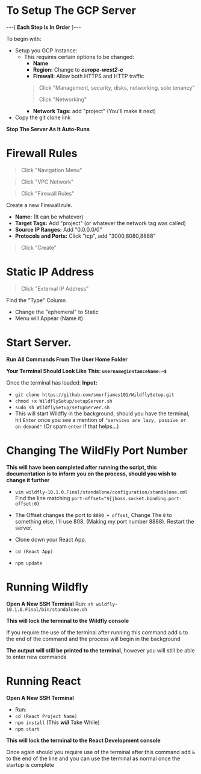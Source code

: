 # To Setup The GCP Server
---( **Each Step Is In Order** )---

To begin with:
- Setup you GCP Instance:
	- This requires certain options to be changed:
		- **Name** 
		- **Region:** Change to ***europe-west2-c***
		- **Firewall:** Allow both HTTPS and HTTP traffic 
		> Click "Management, security, disks, networking, sole tenancy"
		>
		> Click "Networking"
		- **Network Tags:** add "project" (You'll make it next)
- Copy the git clone link 

**Stop The Server As It Auto-Runs**

# Firewall Rules
>Click "Navigation Menu"

>Click "VPC Network"

>Click "Firewall Rules"

Create a new Firewall rule.
 - **Name:** (It can be whatever)
 - **Target Tags:** Add "project" (or whatever the network tag was called)
 - **Source IP Ranges:** Add "0.0.0.0/0"
 - **Protocols and Ports:** Click "tcp", add "3000,8080,8888"
>Click "Create"

# Static IP Address 
> Click "External IP Address"

Find the "Type" Column
- Change the "ephemeral" to Static
- Menu will Appear (Name it)

# **Start Server.**
**Run All Commands From The User Home Folder**

**Your Terminal Should Look Like This: `username@instanceName:~$`**

Once the terminal has loaded:
**Input:** 
- `git clone https://github.com/smurfjames101/WildflySetup.git`
- `chmod +x WildflySetup/setupServer.sh`
- `sudo sh WildflySetup/setupServer.sh`
- This will start Wildfly in the background, should you have the terminal, hit `Enter` 
  once you see a mention of `"services are lazy, passive or on-demand"`
  (Or spam `enter` if that helps...)
  
# Changing The WildFly Port Number

**This will have been completed after running the script, this documentation is to inform you on the process, should you wish to change it further**
- `vim wildfly-10.1.0.Final/standalone/configuration/standalone.xml`
Find the line matching `port-offset="${jboss.socket.binding.port-offset:0}`
- The Offset changes the port to `8080 + offset`,
Change The `0` to something else, I'll use 808. (Making my port number 8888).
Restart the server.


- Clone down your React App.
- `cd (React App)`
- `npm update`

# Running Wildfly
**Open A New SSH Terminal**
Run: `sh wildfly-10.1.0.Final/bin/standalone.sh`

**This will lock the terminal to the Wildfly console**

If you require the use of the terminal after running this command add `&`
to the end of the command and the process will begin in the background

**The output will still be printed to the terminal**, however you will still be able to enter new commands
# Running React
**Open A New SSH Terminal**
- Run: 
- `cd (React Project Name)`
- `npm install` (This ***will*** Take While)
- `npm start`

**This will lock the terminal to the React Development console**

Once again should you require use of the terminal after this command add `&` 
to the end of the line and you can use the terminal as normal once the startup is complete
